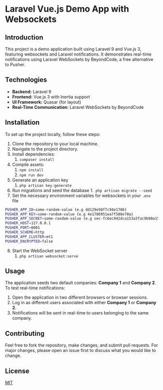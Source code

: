 # Laravel Vue.js Demo App with Websockets

## Introduction
This project is a demo application built using Laravel 9 and Vue.js 3, featuring websockets and Laravel notifications. It demonstrates real-time notifications using Laravel WebSockets by BeyondCode, a free alternative to Pusher.

## Technologies
- **Backend:** Laravel 9
- **Frontend:** Vue.js 3 with Inertia support
- **UI Framework:** Quasar (for layout)
- **Real-Time Communication:** Laravel WebSockets by BeyondCode

## Installation

To set up the project locally, follow these steps:

1. Clone the repository to your local machine.
2. Navigate to the project directory.
3. Install dependencies:
   1. `composer install`
4. Compile assets:
   1. `npm install`
   2. `npm run dev`
5. Generate an application key
   1. `php artisan key:generate`
6. Run migrations and seed the database
   1.` php artisan migrate --seed`
7. Set the necessary environment variables for websockets in your `.env` file

```sh
PUSHER_APP_ID=some-random-value (e.g dd129e50f7c94e1786)
PUSHER_APP_KEY=some-random-value (e.g 4e1786951ea7f588e70a)
PUSHER_APP_SECRET=some-random-value (e.g sec-fc6ec942dca153a3fac9b80a15)
PUSHER_HOST=127.0.0.1
PUSHER_PORT=6001
PUSHER_SCHEME=http
PUSHER_APP_CLUSTER=mt1
PUSHER_ENCRYPTED=false
```


8. Start the WebSocket server
   1. `php artisan websocket:serve`



## Usage

The application seeds two default companies: **Company 1** and **Company 2**. To test real-time notifications:

1. Open the application in two different browsers or browser sessions.
2. Log in as different users associated with either **Company 1** or **Company 2**.
3. Notifications will be sent in real-time to users belonging to the same company.

## Contributing

Feel free to fork the repository, make changes, and submit pull requests. For major changes, please open an issue first to discuss what you would like to change.

## License

[MIT](https://choosealicense.com/licenses/mit/)

